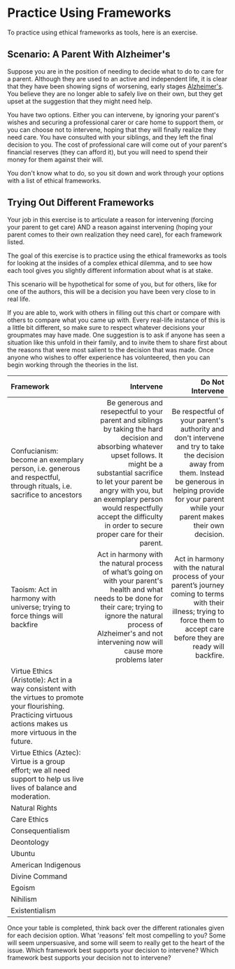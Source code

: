 # Practice Using Frameworks

To practice using ethical frameworks as tools, here is an exercise.

## Scenario: A Parent With Alzheimer's
Suppose you are in the position of needing to decide what to do to care for a parent. Although they are used to an active and independent life, it is clear that they have been showing signs of worsening, early stages [Alzheimer's](https://www.nia.nih.gov/health/alzheimers-disease-fact-sheet). You believe they are no longer able to safely live on their own, but they get upset at the suggestion that they might need help.

You have two options. Either you can intervene, by ignoring your parent's wishes and securing a professional carer or care home to support them, or you can choose not to intervene, hoping that they will finally realize they need care. You have consulted with your siblings, and they left the final decision to you. The cost of professional care will come out of your parent's financial reserves (they can afford it), but you will need to spend their money for them against their will.

You don't know what to do, so you sit down and work through your options with a list of ethical frameworks.

## Trying Out Different Frameworks

Your job in this exercise is to articulate a reason for intervening (forcing your parent to get care) AND a reason against intervening (hoping your parent comes to their own realization they need care), for each framework listed.

The goal of this exercise is to practice using the ethical frameworks as tools for looking at the insides of a complex ethical dilemma, and to see how each tool gives you slightly different information about what is at stake.

This scenario will be hypothetical for some of you, but for others, like for one of the authors, this will be a decision you have been very close to in real life.

If you are able to, work with others in filling out this chart or compare with others to compare what you came up with. Every real-life instance of this is a little bit different, so make sure to respect whatever decisions your groupmates may have made. One suggestion is to ask if anyone has seen a situation like this unfold in their family, and to invite them to share first about the reasons that were most salient to the decision that was made. Once anyone who wishes to offer experience has volunteered, then you can begin working through the theories in the list.

| Framework    | Intervene    | Do Not Intervene    |
| :--- | ---: | ---: |
| Confucianism: become an exemplary person, i.e. generous and respectful, through rituals, i.e. sacrifice to ancestors    | Be generous and resepectful to your parent and siblings by taking the hard decision and absorbing whatever upset follows. It might be a substantial sacrifice to let your parent be angry with you, but an exemplary person would respectfully accept the difficulty in order to secure proper care for their parent.    | Be respectful of your parent's authority and don't intervene and try to take the decision away from them. Instead be generous in helping provide for your parent while your parent makes their own decision.  |
| Taoism: Act in harmony with universe; trying to force things will backfire    |Act in harmony with the natural process of what’s going on with your parent's health and what needs to be done for their care; trying to ignore the natural process of Alzheimer's and not intervening now will cause more problems later   |Act in harmony with the natural process of your parent’s journey coming to terms with their illness; trying to force them to accept care before they are ready will backfire.     |
| Virtue Ethics (Aristotle): Act in a way consistent with the virtues to promote your flourishing. Practicing virtuous actions makes us more virtuous in the future.    |     |     |
| Virtue Ethics (Aztec): Virtue is a group effort; we all need support to help us live lives of balance and moderation.    |     |     |
| Natural Rights    |     |     |
| Care Ethics    |     |     |
| Consequentialism    |     |     |
| Deontology    |     |     |
| Ubuntu    |     |     |
| American Indigenous    |     |     |
| Divine Command    |     |     |
| Egoism    |     |     |
| Nihilism    |     |     |
| Existentialism    |     |     |

Once your table is completed, think back over the different rationales given for each decision option. What 'reasons' felt most compelling to you? Some will seem unpersuasive, and some will seem to really get to the heart of the issue. Which framework best supports your decision to intervene? Which framework best supports your decision not to intervene?
